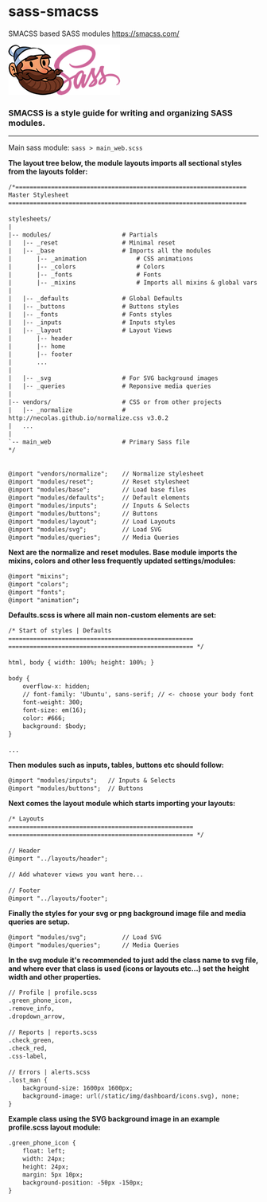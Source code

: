 # sass-smacss
SMACSS based SASS modules
https://smacss.com/

![Jack](https://raw.githubusercontent.com/leongaban/github_images/master/sass-smacss-logo.png)

### SMACSS is a style guide for writing and organizing SASS modules.
*******

Main sass module: `sass > main_web.scss`

<strong>The layout tree below, the module layouts imports all sectional styles from the layouts folder:</strong>

```
/*=================================================================
Master Stylesheet 
===================================================================

stylesheets/
|
|-- modules/            	    # Partials
|   |-- _reset       	    	# Minimal reset
|   |-- _base           	    # Imports all the modules
|   	|-- _animation      	    # CSS animations
|   	|-- _colors         	    # Colors
|   	|-- _fonts          	    # Fonts
|   	|-- _mixins         	    # Imports all mixins & global vars
|
|   |-- _defaults       	    # Global Defaults
|   |-- _buttons         	    # Buttons styles
|   |-- _fonts         	    	# Fonts styles
|   |-- _inputs          	    # Inputs styles
|   |-- _layout         	    # Layout Views
|   	|-- header
|   	|-- home
|   	|-- footer
|   	...
|
|   |-- _svg					# For SVG background images
|   |-- _queries				# Reponsive media queries
|
|-- vendors/            	    # CSS or from other projects
|   |-- _normalize      	    # http://necolas.github.io/normalize.css v3.0.2
|   ...
|
`-- main_web				    # Primary Sass file
*/


@import "vendors/normalize"; 	// Normalize stylesheet
@import "modules/reset";		// Reset stylesheet
@import "modules/base";			// Load base files
@import "modules/defaults";		// Default elements
@import "modules/inputs";		// Inputs & Selects
@import "modules/buttons";		// Buttons
@import "modules/layout";		// Load Layouts
@import "modules/svg";			// Load SVG
@import "modules/queries";		// Media Queries
```

<strong>Next are the normalize and reset modules. Base module imports the mixins, colors and other less frequently updated settings/modules:</strong>

```
@import "mixins";
@import "colors";
@import "fonts";
@import "animation";
```

<strong>Defaults.scss is where all main non-custom elements are set:</strong>

```
/* Start of styles | Defaults
====================================================
==================================================== */

html, body { width: 100%; height: 100%; } 

body {
	overflow-x: hidden;
    // font-family: 'Ubuntu', sans-serif; // <- choose your body font
	font-weight: 300;
    font-size: em(16);
    color: #666;
	background: $body;
}

...
```

<strong>Then modules such as inputs, tables, buttons etc should follow:</strong>
```
@import "modules/inputs";	// Inputs & Selects
@import "modules/buttons";	// Buttons
```

<strong>Next comes the layout module which starts importing your layouts:</strong>
```
/* Layouts
====================================================
==================================================== */

// Header
@import "../layouts/header";

// Add whatever views you want here...

// Footer
@import "../layouts/footer";

```

<strong>Finally the styles for your svg or png background image file and media queries are setup.</strong>
```
@import "modules/svg";			// Load SVG
@import "modules/queries";		// Media Queries
```

<strong>In the svg module it's recommended to just add the class name to svg file, and where ever that class is used (icons or layouts 
etc...) set the height width and other properties.</strong>

```
// Profile | profile.scss
.green_phone_icon,
.remove_info,
.dropdown_arrow,

// Reports | reports.scss
.check_green,
.check_red,
.css-label,

// Errors | alerts.scss
.lost_man {
	background-size: 1600px 1600px;
	background-image: url(/static/img/dashboard/icons.svg), none;
}
```

<strong>Example class using the SVG background image in an example profile.scss layout module:</strong>
```
.green_phone_icon {
	float: left;
	width: 24px;
	height: 24px;
	margin: 5px 10px;
	background-position: -50px -150px;
}
```
